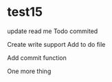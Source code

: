 # test15

update read me
Todo commited

Create write support
Add to do file

Add commit function

One more thing